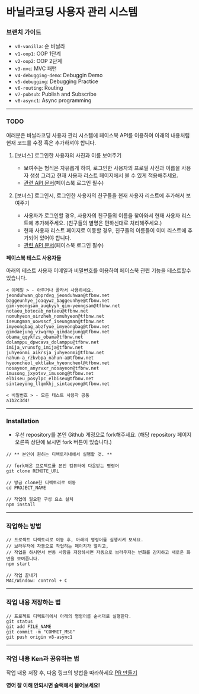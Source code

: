 # 바닐라코딩 사용자 관리 시스템

### 브랜치 가이드

- `v0-vanilla`: 순 바닐라
- `v1-oop1`: OOP 1단계
- `v2-oop2`: OOP 2단계
- `v3-mvc`: MVC 패턴
- `v4-debugging-demo`: Debuggin Demo
- `v5-debugging`: Debugging Practice
- `v6-routing`: Routing
- `v7-pubsub`: Publish and Subscribe
- `v8-async1`: Async programming

---

### TODO

여러분은 바닐라코딩 사용자 관리 시스템에 페이스북 API를 이용하여 아래의 내용처럼 현재 코드를 수정 혹은 추가하셔야 합니다.

1. [보너스] 로그인한 사용자의 사진과 이름 보여주기

    - 보여주는 형식은 자유롭게 하여, 로그인한 사용자의 프로필 사진과 이름을 사용자 생성 그리고 현재 사용자 리스트 페이지에서 볼 수 있게 적용해주세요.
    - [관련 API 문서](https://developers.facebook.com/docs/graph-api/reference/user/picture/)(페이스북 로그인 필수)

2. [보너스] 로그인시, 로그인한 사용자의 친구들을 현재 사용자 리스트에 추가해서 보여주기

    - 사용자가 로그인할 경우, 사용자의 친구들의 이름을 찾아와서 현재 사용자 리스트에 추가해주세요. (친구들의 별명은 편하신대로 처리해주세요.)
    - 현재 사용자 리스트 페이지로 이동할 경우, 친구들의 이름들이 이미 리스트에 추가되어 있어야 합니다.
    - [관련 API 문서](https://developers.facebook.com/docs/graph-api/reference/user/friends/)(페이스북 로그인 필수)

**페이스북 테스트 사용자들**

아래의 테스트 사용자 이메일과 비밀번호를 이용하여 페이스북 관련 기능을 테스트할수 있습니다.

```
< 이메일 > - 아무거나 골라서 사용하세요.
jeonduhwan_gbprdvg_jeonduhwan@tfbnw.net
baggeunhye_joaqywz_baggeunhye@tfbnw.net
gim-yeongsam_auqkyyh_gim-yeongsam@tfbnw.net
notaeu_botecab_notaeu@tfbnw.net
nomuhyeon_oirzheh_nomuhyeon@tfbnw.net
iseungman_uowsscf_iseungman@tfbnw.net
imyeongbag_abzfyue_imyeongbag@tfbnw.net
gimdaejung_viwqrmp_gimdaejung@tfbnw.net
obama_qqykfzs_obama@tfbnw.net
dolamppu_dpwcavs_dolamppu@tfbnw.net
imija_vrunsfg_imija@tfbnw.net
juhyeonmi_aikrsja_juhyeonmi@tfbnw.net
nahun-a_rzkvbpa_nahun-a@tfbnw.net
hyeoncheol_ektlakw_hyeoncheol@tfbnw.net
nosayeon_anyrvxr_nosayeon@tfbnw.net
imusong_jxyotxv_imusong@tfbnw.net
elbiseu_posylpc_elbiseu@tfbnw.net
sintaeyong_llqmkhj_sintaeyong@tfbnw.net

< 비밀번호 > - 모든 테스트 사용자 공통
a1b2c3d4!
```

---

### Installation

- 우선 repository를 본인 Github 계정으로 fork해주세요. (해당 repository 페이지 오른쪽 상단에 보시면 fork 버튼이 있습니다.)

```
// ** 본인이 원하는 디렉토리내에서 실행할 것. **

// fork해온 프로젝트를 본인 컴퓨터에 다운받는 명령어
git clone REMOTE_URL

// 방금 clone한 디렉토리로 이동
cd PROJECT_NAME

// 작업에 필요한 구성 요소 설치
npm install
```

---

### 작업하는 방법

```
// 프로젝트 디렉토리로 이동 후, 아래의 명령어를 실행시켜 보세요.
// 브라우저에 자동으로 작업하는 페이지가 열리고,
// 작업을 하시면서 변동 사항을 저장하시면 자동으로 브라우저는 변화를 감지하고 새로운 화면을 보여줍니다.
npm start

// 작업 끝내기
MAC/Window: control + C
```

---

### 작업 내용 저장하는 법

```
// 프로젝트 디렉토리에서 아래의 명령어를 순서대로 실행한다.
git status
git add FILE_NAME
git commit -m "COMMIT_MSG"
git push origin v8-async1
```

---

### 작업 내용 Ken과 공유하는 법

작업 내용 저장 후, 다음 링크의 방법을 따라하세요.[PR 만들기](https://help.github.com/articles/creating-a-pull-request-from-a-fork/)

**영어 잘 이해 안되시면 슬랙에서 물어보세요!**
